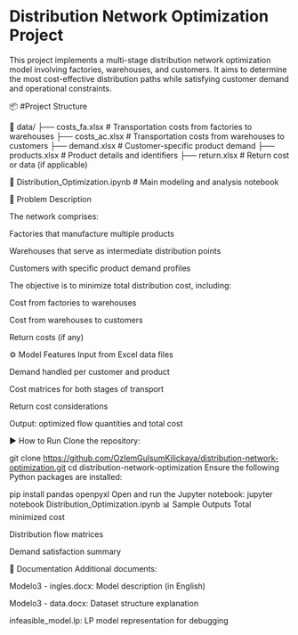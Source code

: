 # Distribution Network Optimization Project
This project implements a multi-stage distribution network optimization model involving factories, warehouses, and customers. It aims to determine the most cost-effective distribution paths while satisfying customer demand and operational constraints.

📦 #Project Structure

📁 data/
├── costs_fa.xlsx      # Transportation costs from factories to warehouses
├── costs_ac.xlsx      # Transportation costs from warehouses to customers
├── demand.xlsx        # Customer-specific product demand
├── products.xlsx      # Product details and identifiers
├── return.xlsx        # Return cost or data (if applicable)

📓 Distribution_Optimization.ipynb  # Main modeling and analysis notebook

🧠 Problem Description

The network comprises:

Factories that manufacture multiple products

Warehouses that serve as intermediate distribution points

Customers with specific product demand profiles

The objective is to minimize total distribution cost, including:

Cost from factories to warehouses

Cost from warehouses to customers

Return costs (if any)

⚙️ Model Features
Input from Excel data files

Demand handled per customer and product

Cost matrices for both stages of transport

Return cost considerations

Output: optimized flow quantities and total cost

▶️ How to Run
Clone the repository:

git clone https://github.com/OzlemGulsumKilickaya/distribution-network-optimization.git
cd distribution-network-optimization
Ensure the following Python packages are installed:

pip install pandas openpyxl
Open and run the Jupyter notebook:
jupyter notebook Distribution_Optimization.ipynb
📊 Sample Outputs
Total minimized cost

Distribution flow matrices

Demand satisfaction summary

📄 Documentation
Additional documents:

Modelo3 - ingles.docx: Model description (in English)

Modelo3 - data.docx: Dataset structure explanation

infeasible_model.lp: LP model representation for debugging
